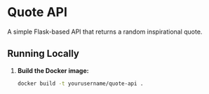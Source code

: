 # Quote API

A simple Flask-based API that returns a random inspirational quote.

## Running Locally

1. **Build the Docker image:**

   ```bash
   docker build -t yourusername/quote-api .
